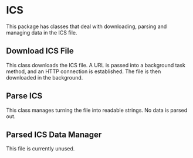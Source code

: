 # ICS

This package has classes that deal with downloading, parsing and managing data in the ICS file.

## Download ICS File

This class downloads the ICS file. A URL is passed into a background task method, and an HTTP connection is established. The file is then downloaded in the background.

## Parse ICS

This class manages turning the file into readable strings. No data is parsed out.

## Parsed ICS Data Manager

This file is currently unused.